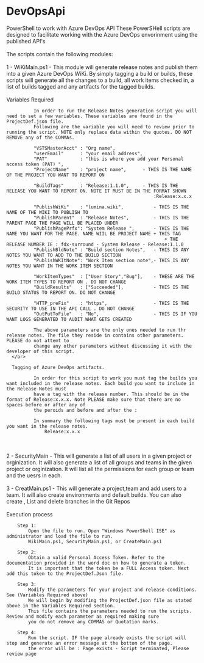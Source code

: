 # DevOpsApi
PowerShell to work with Azure DevOps API
These PowerSHell scripts are designed to facilitate working with the Azure DevOps envorinment using the published API's
</br>
</br>
The scripts contain the following modules:
</br>
</br>
1 - WiKiMain.ps1 - This module will generate release notes and publish them into a given Azure DevOps WiKi.
      By simply tagging a build or builds, these scripts will generate all the changes to a build, all work items checked in,
      a list of builds tagged and any artifacts for the tagged builds.
</br>
</br>
      Variables Required

              In order to run the Release Notes generation script you will need to set a few variables. These variables are found in the ProjectDef.json file. 
              Following are the variable you will need to review prior to running the script. NOTE only replace data within the quotes. DO NOT REMOVE any of the COMMAs.

              "VSTSMasterAcct" : "Org name",
              "userEmail"      : "your email address",
              "PAT"            : "this is where you add your Personal access token (PAT) ",       
              "ProjectName"    : "project name",      - THIS IS THE NAME OF THE PROJECT YOU WANT TO REPORT ON

              "BuildTags"      : "Release:1.1.0",     - THIS IS THE RELEASE YOU WANT TO REPORT ON. NOTE IT MUST BE IN THE FORMAT SHOWN
                                                          :Release:x.x.x 

              "PublishWiKi"    : "lumina.wiki",           - THIS IS THE NAME OF THE WIKI TO PUBLISH TO 
              "PublishParent"  : "Release Notes",         - THIS IS THE PARENT PAGE THE PAGE WILL BE PLACED UNDER
              "PublishPagePrfx": "System Release ",       - THIS IS THE NAME YOU WANT FOR THE PAGE. NAME WIIL BE PROJECT NAME + THIS TAG 
                                                              + THE RELEASE NUMBER IE : fdx-surround - System Release - Release:1.1.0
              "PublishBldNote" : "Build section Notes",   - THIS IS ANY NOTES YOU WANT TO ADD TO THE BUILD SECTION
              "PublishWKItNote": "Work Item section note",- THIS IS ANY NOTES YOU WANT IN THE WORK ITEM SECTION

              "WorkItemTypes"  : ["User Story","Bug"],    - THESE ARE THE WORK ITEM TYPES TO REPORT ON . DO NOT CHANGE
              "BuildResults"   : ["Succeeded"],           - THIS IS THE BUILD STATUS TO REPORT ON. DO NOT CHANGE

              "HTTP_preFix"    : "https",                 - THIS IS THE SECURITY TO USE IN THE API CALL . DO NOT CHANGE
              "OutPutToFile"   : "No",                    - THIS IS IF YOU WANT LOGS GENERATED TO AUDIT WHAT GETS CREATED

              The above parameters are the only ones needed to run thr release notes. The file they reside in contains other parameters. PLEASE do not attemt to 
              change any other parameters without discussing it with the developer of this script.
      </br>

      Tagging of Azure DevOps artifacts. 

              In order for this script to work you must tag the builds you want included in the release notes. Each build you want to include in the Release Notes must 
              have a tag with the release number. This should be in the format of Release:x.x.x. Note PLEASE make sure that there are no spaces before or after any of 
              the peroids and before and after the :

              In summary the following tags must be present in each build you want in the release notes.
                  Release:x.x.x

</br>
</br>
2 - SecurityMain - This will generate a list of all users in a given project or orginization. 
                   It will also generate a list of all groups and teams in the given project or orginization.
                   It will list all the permissions for each group or team and the uesrs in each.
                   
</br>
</br>
3 - CreatMain.ps1 - This will generate a project,team and add users to a team. It will also create environments and default builds.
                    You can also create , List and delete branches in the Git Repos
                   
</br>
</br>
Execution process

        Step 1:
            Open the file to run. Open "Windows PowerShell ISE" as administrator and load the file to run.
            WikiMain.ps1, SecurityMain.ps1, or CreateMain.ps1
            
        Step 2: 
            Obtain a valid Personal Access Token. Refer to the documentation provided in the word doc on how to generate a token. 
            It is important that the token be a FULL Access token. Next add this token to the ProjectDef.Json file.

        Step 3:
            Modify the parameters for your project and release conditions. See (Variables Required above)
            We will begin by modifing the ProjectDef.json file as stated above in the Variables Required section. 
            This file contains the parameters needed to run the scripts. Review and modify each parameter as required making sure 
            you do not remove any COMMAS or Quotation marks.
                                     
        Step 4:
            Run the script. IF the page already exists the script will stop and generate an error message at the bottom of the page.
            the error will be : Page exists - Script terminated, Please review page
